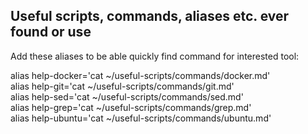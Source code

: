 ## Useful scripts, commands, aliases etc. ever found or use

Add these aliases to be able quickly find command for interested tool:

alias help-docker='cat ~/useful-scripts/commands/docker.md'  
alias help-git='cat ~/useful-scripts/commands/git.md'  
alias help-sed='cat ~/useful-scripts/commands/sed.md'  
alias help-grep='cat ~/useful-scripts/commands/grep.md'  
alias help-ubuntu='cat ~/useful-scripts/commands/ubuntu.md'  
